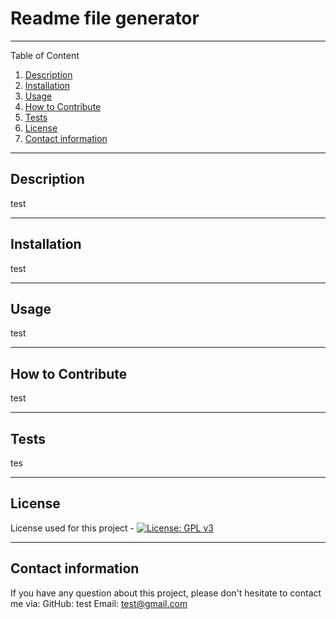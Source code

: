 
  # Readme file generator

  ---
  Table of Content
  1. [Description](#description)
  2. [Installation](#installation)
  3. [Usage](#usage)
  4. [How to Contribute](#how-to-contribute)
  5. [Tests](#tests)
  6. [License](#license)
  7. [Contact information](#contact-information)


  ---
  ## Description
  test

  ---
  ## Installation
  test

  ---
  ## Usage
  test

  ---
  ## How to Contribute
  test

  ---
  ## Tests
  tes

  ---
  ## License
  License used for this project - [![License: GPL v3](https://img.shields.io/badge/License-GPL%20v3-blue.svg)](https://www.gnu.org/licenses/gpl-3.0)

  ---
  ## Contact information
  If you have any question about this project, please don't hesitate to contact me via:
  GitHub: test
  Email: test@gmail.com

